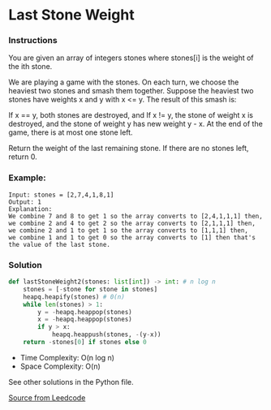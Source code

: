 # Last Stone Weight

### Instructions

You are given an array of integers stones where stones[i] is the weight of the ith stone.

We are playing a game with the stones. On each turn, we choose the heaviest two stones and smash them together. Suppose the heaviest two stones have weights x and y with x <= y. The result of this smash is:

If x == y, both stones are destroyed, and
If x != y, the stone of weight x is destroyed, and the stone of weight y has new weight y - x.
At the end of the game, there is at most one stone left.

Return the weight of the last remaining stone. If there are no stones left, return 0.

### Example: 
```
Input: stones = [2,7,4,1,8,1]
Output: 1
Explanation: 
We combine 7 and 8 to get 1 so the array converts to [2,4,1,1,1] then,
we combine 2 and 4 to get 2 so the array converts to [2,1,1,1] then,
we combine 2 and 1 to get 1 so the array converts to [1,1,1] then,
we combine 1 and 1 to get 0 so the array converts to [1] then that's the value of the last stone.
```

### Solution

```py
def lastStoneWeight2(stones: list[int]) -> int: # n log n
    stones = [-stone for stone in stones]
    heapq.heapify(stones) # 0(n)
    while len(stones) > 1:
        y = -heapq.heappop(stones)
        x = -heapq.heappop(stones)
        if y > x:
            heapq.heappush(stones, -(y-x))
    return -stones[0] if stones else 0

```
* Time Complexity: O(n log n)
* Space Complexity: O(n)

See other solutions in the Python file.


[Source from Leedcode](https://leetcode.com/problems/last-stone-weight/)













